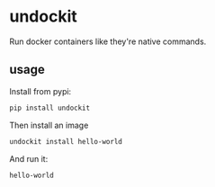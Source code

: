 # undockit

Run docker containers like they're native commands.

## usage

Install from pypi:

```bash
pip install undockit
```

Then install an image

```bash
undockit install hello-world
```

And run it:

```bash
hello-world
```

